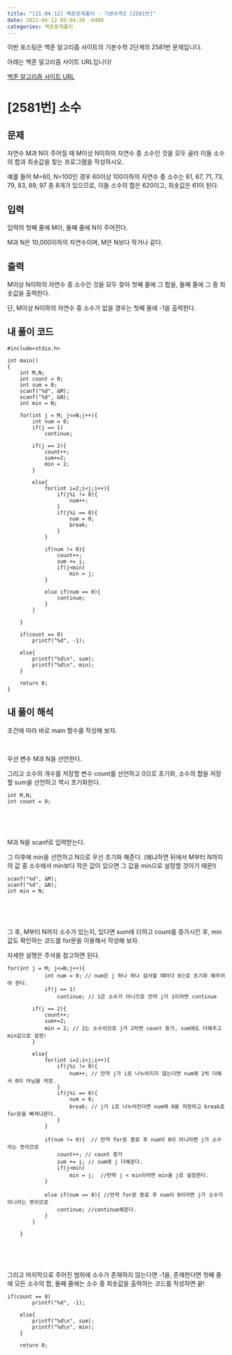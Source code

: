 ```yaml
---
title: "[21.04.12] 백준문제풀이 - 기본수학2 [2581번]"
date: 2021-04-12 05:04:28 -0400
categories: 백준문제풀이
---
```


이번 포스팅은 백준 알고리즘 사이트의 기본수학 2단계의 2581번 문제입니다.

아래는 백준 알고리즘 사이트 URL입니다!

[백준 알고리즘 사이트 URL](https://www.acmicpc.net/)

# [2581번] 소수

## 문제

자연수 M과 N이 주어질 때 M이상 N이하의 자연수 중 소수인 것을 모두 골라 이들 소수의 합과 최솟값을 찾는 프로그램을 작성하시오.

예를 들어 M=60, N=100인 경우 60이상 100이하의 자연수 중 소수는 61, 67, 71, 73, 79, 83, 89, 97 총 8개가 있으므로, 이들 소수의 합은 620이고, 최솟값은 61이 된다.
​

## 입력

입력의 첫째 줄에 M이, 둘째 줄에 N이 주어진다.

M과 N은 10,000이하의 자연수이며, M은 N보다 작거나 같다.
​

## 출력

M이상 N이하의 자연수 중 소수인 것을 모두 찾아 첫째 줄에 그 합을, 둘째 줄에 그 중 최솟값을 출력한다. 

단, M이상 N이하의 자연수 중 소수가 없을 경우는 첫째 줄에 -1을 출력한다.

## 내 풀이 코드

	#include<stdio.h>
	
	int main()
	{
	    int M,N;
	    int count = 0;
	    int sum = 0;
	    scanf("%d", &M);
	    scanf("%d", &N);
	    int min = N;
	    
	    for(int j = M; j<=N;j++){
	        int num = 0;
	        if(j == 1)
	            continue;
	        
	        if(j == 2){
	            count++;
	            sum+=2;
	            min = 2;
	        }
	        
	        else{
	            for(int i=2;i<j;i++){
	                if(j%i != 0){
	                    num++;
	                }
	                if(j%i == 0){
	                    num = 0;
	                    break;
	                }
	            }
	            
	            if(num != 0){
	                count++;
	                sum += j;
	                if(j<min)
	                    min = j;
	            }
	            
	            else if(num == 0){
	                continue;
	            }
	        }
	        
	    }
	    
	    if(count == 0)
	        printf("%d", -1);
	    
	    else{
	        printf("%d\n", sum);
	        printf("%d\n", min);
	    }
	    
	    return 0;
	}


		
		
## 내 풀이 해석	
조건에 따라 바로 main 함수를 작성해 보자.

​

우선 변수 M과 N을 선언한다.

그리고 소수의 개수를 저장할 변수 count를 선언하고 0으로 초기화, 소수의 합을 저장할 sum을 선언하고 역시 초기화한다.

	int M,N;
	int count = 0;
​

​

M과 N을 scanf로 입력받는다.

그 이후에 min을 선언하고 N으로 우선 초기화 해준다. (왜냐하면 뒤에서 M부터 N까지의 값 중 소수에서 min보다 작은 값이 있으면 그 값을 min으로 설정할 것이기 때문!)

	scanf("%d", &M);
	scanf("%d", &N);
	int min = N;
​

​

그 후, M부터 N까지 소수가 있는지, 있다면 sum에 더하고 count를 증가시킨 후, min 값도 확인하는 코드를 for문을 이용해서 작성해 보자.

자세한 설명은 주석을 참고하면 된다.

	for(int j = M; j<=N;j++){
		        int num = 0; // num은 j 하나 하나 검사할 때마다 0으로 초기화 해주어야 한다.
		        if(j == 1)
		            continue; // 1은 소수가 아니므로 만약 j가 1이라면 continue
	        
	        if(j == 2){
	            count++;
	            sum+=2;
	            min = 2; // 2는 소수이므로 j가 2라면 count 증가, sum에도 더해주고 min값으로 설정!
	        }
	        
	        else{
	            for(int i=2;i<j;i++){
	                if(j%i != 0){
	                    num++; // 만약 j가 i로 나누어지지 않는다면 num에 1씩 더해서 0이 아님을 저장.
	                }
	                if(j%i == 0){
	                    num = 0;
	                    break; // j가 i로 나누어진다면 num에 0을 저장하고 break로 for문을 빠져나온다.
	                }
	            }
	            
	            if(num != 0){  // 만약 for문 종료 후 num이 0이 아니라면 j가 소수라는 뜻이므로
	                count++; // count 증가
	                sum += j; // sum에 j 더해준다.
	                if(j<min)
	                    min = j;  //만약 j < min이라면 min을 j로 설정한다.
	            }
	            
	            else if(num == 0){ //만약 for문 종료 후 num이 0이라면 j가 소수가 아니라는 뜻이므로 
	                continue; //continue해준다.
	            }
	        }
	        
	    }
​

​

그리고 마지막으로 주어진 범위에 소수가 존재하지 않는다면 -1을, 존재한다면 첫째 줄에 모든 소수의 합, 둘째 줄에는 소수 중 최솟값을 출력하는 코드를 작성하면 끝!

	if(count == 0)
	        printf("%d", -1);
	    
	    else{
	        printf("%d\n", sum);
	        printf("%d\n", min);
	    }
	    
	    return 0;
